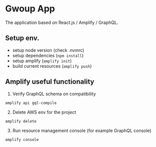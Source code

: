 # Gwoup App

The application based on React.js / Amplify / GraphQL. 

## Setup env.

- setup node version (check .nvmrc)
- setup dependencies (```npm install```)
- setup amplify (```amplify init```)
- build current resources (```amplify push```)

## Amplify useful functionality

1. Verify GraphQL schema on compatibility
 
```amplify api gql-compile```

2. Delete AWS env for the project
 
```amplify delete```

3. Run resource management console (for example GraphQL console)

```amplify console```